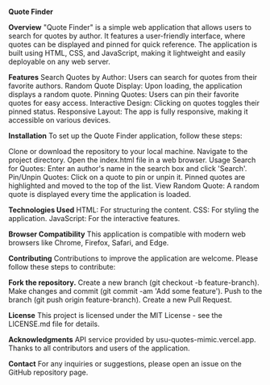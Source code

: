**Quote Finder**

**Overview**
"Quote Finder" is a simple web application that allows users to search for quotes by author. It features a user-friendly interface, where quotes can be displayed and pinned for quick reference. The application is built using HTML, CSS, and JavaScript, making it lightweight and easily deployable on any web server.

**Features**
Search Quotes by Author: Users can search for quotes from their favorite authors.
Random Quote Display: Upon loading, the application displays a random quote.
Pinning Quotes: Users can pin their favorite quotes for easy access.
Interactive Design: Clicking on quotes toggles their pinned status.
Responsive Layout: The app is fully responsive, making it accessible on various devices.

**Installation**
To set up the Quote Finder application, follow these steps:

Clone or download the repository to your local machine.
Navigate to the project directory.
Open the index.html file in a web browser.
Usage
Search for Quotes: Enter an author's name in the search box and click 'Search'.
Pin/Unpin Quotes: Click on a quote to pin or unpin it. Pinned quotes are highlighted and moved to the top of the list.
View Random Quote: A random quote is displayed every time the application is loaded.

**Technologies Used**
HTML: For structuring the content.
CSS: For styling the application.
JavaScript: For the interactive features.

**Browser Compatibility**
This application is compatible with modern web browsers like Chrome, Firefox, Safari, and Edge.

**Contributing**
Contributions to improve the application are welcome. Please follow these steps to contribute:

**Fork the repository.**
Create a new branch (git checkout -b feature-branch).
Make changes and commit (git commit -am 'Add some feature').
Push to the branch (git push origin feature-branch).
Create a new Pull Request.

**License**
This project is licensed under the MIT License - see the LICENSE.md file for details.

**Acknowledgments**
API service provided by usu-quotes-mimic.vercel.app.
Thanks to all contributors and users of the application.

**Contact**
For any inquiries or suggestions, please open an issue on the GitHub repository page.
